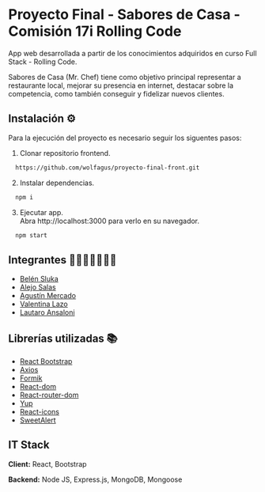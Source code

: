 
# Proyecto Final - Sabores de Casa - Comisión 17i  Rolling Code

App web desarrollada a partir de los conocimientos adquiridos en curso Full Stack - Rolling Code. 

Sabores de Casa (Mr. Chef) tiene como objetivo principal representar a restaurante local, mejorar su presencia en internet, destacar sobre la competencia, como también conseguir y fidelizar nuevos clientes. 


## Instalación ⚙️

Para la ejecución del proyecto es necesario seguir los siguentes pasos:

1) Clonar repositorio frontend.
```bash
  https://github.com/wolfagus/proyecto-final-front.git
```
2) Instalar dependencias.
```bash
  npm i
```
3) Ejecutar app.  
Abra http://localhost:3000 para verlo en su navegador.  
 
```bash
  npm start
```
## Integrantes 👨🏿‍👩🏼‍👧🏻‍🧒

- [Belén Sluka](https://github.com/BeeSluka)
- [Alejo Salas](https://github.com/Alej0S)
- [Agustín Mercado](https://github.com/wolfagus)
- [Valentina Lazo](https://github.com/Valentina-Lazo)
- [Lautaro Ansaloni](https://github.com/LautaroAnsaloni)


## Librerías utilizadas 📚

- [React Bootstrap](https://www.npmjs.com/package/react-bootstrap)
- [Axios](https://www.npmjs.com/package/axios)
- [Formik](https://www.npmjs.com/package/formik)
- [React-dom](https://www.npmjs.com/package/react-dom)
- [React-router-dom](https://www.npmjs.com/package/react-router-dom)
- [Yup](https://www.npmjs.com/package/yup)
- [React-icons](https://www.npmjs.com/package/react-icons)
- [SweetAlert](https://www.npmjs.com/package/sweetalert)


## IT Stack

**Client:** React, Bootstrap

**Backend:** Node JS, Express.js, MongoDB, Mongoose

